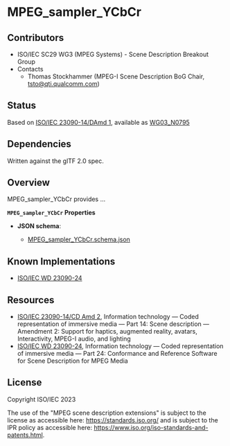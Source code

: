 # MPEG_sampler_YCbCr

## Contributors

* ISO/IEC SC29 WG3 (MPEG Systems) - Scene Description Breakout Group
* Contacts
  * Thomas Stockhammer (MPEG-I Scene Description BoG Chair, tsto@qti.qualcomm.com)

## Status

Based on [ISO/IEC 23090-14/DAmd 1](https://www.iso.org/standard/84769.html), available as [WG03_N0795](https://mpeg.expert/live/nextcloud/index.php/s/f9TY6TBDGxXkMjS)

## Dependencies

Written against the glTF 2.0 spec.

## Overview

MPEG_sampler_YCbCr provides ... 

**`MPEG_sampler_YCbCr` Properties**

* **JSON schema**: 

  * [MPEG_sampler_YCbCr.schema.json](./schema/MPEG_sampler_YCbCr.schema.json)

## Known Implementations

* [ISO/IEC WD 23090-24](https://www.iso.org/standard/83696.html)

## Resources

* [ISO/IEC 23090-14/CD Amd 2](https://www.iso.org/standard/86439.html), Information technology — Coded representation of immersive media — Part 14: Scene description — Amendment 2: Support for haptics, augmented reality, avatars, Interactivity, MPEG-I audio, and lighting 
* [ISO/IEC WD 23090-24](https://www.iso.org/standard/83696.html), Information technology — Coded representation of immersive media — Part 24: Conformance and Reference Software for Scene Description for MPEG Media

## License

Copyright ISO/IEC 2023

The use of the "MPEG scene description extensions" is subject to the license as accessible here: https://standards.iso.org/ and is subject to the IPR policy as accessible here: https://www.iso.org/iso-standards-and-patents.html.
